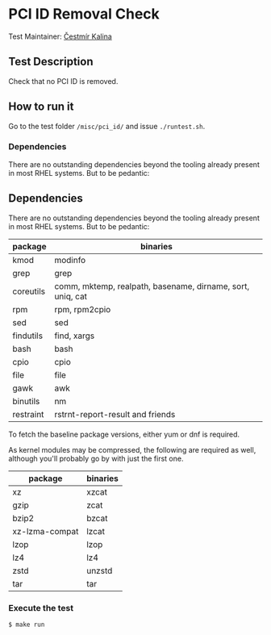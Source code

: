 # PCI ID Removal Check

Test Maintainer: [Čestmír Kalina](mailto:ckalina@redhat.com)

## Test Description

Check that no PCI ID is removed.

## How to run it

Go to the test folder `/misc/pci_id/` and issue `./runtest.sh`.

### Dependencies

There are no outstanding dependencies beyond the tooling already
present in most RHEL systems. But to be pedantic:

## Dependencies

There are no outstanding dependencies beyond the tooling already
present in most RHEL systems. But to be pedantic:

| package       |  binaries                                                  |
|---------------|------------------------------------------------------------|
| kmod          | modinfo                                                    |
| grep          | grep                                                       |
| coreutils     | comm, mktemp, realpath, basename, dirname, sort, uniq, cat |
| rpm           | rpm, rpm2cpio                                              |
| sed           | sed                                                        |
| findutils     | find, xargs                                                |
| bash          | bash                                                       |
| cpio          | cpio                                                       |
| file          | file                                                       |
| gawk          | awk                                                        |
| binutils      | nm                                                         |
| restraint     | rstrnt-report-result and friends                           |

To fetch the baseline package versions, either yum or dnf is required.

As kernel modules may be compressed, the following are required as well,
although you'll probably go by with just the first one.

| package        | binaries |
|----------------|----------|
| xz             | xzcat    |
| gzip           | zcat     |
| bzip2          | bzcat    |
| xz-lzma-compat | lzcat    |
| lzop           | lzop     |
| lz4            | lz4      |
| zstd           | unzstd   |
| tar            | tar      |

### Execute the test
```bash
$ make run
```
